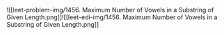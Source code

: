 ![[leet-problem-img/1456. Maximum Number of Vowels in a Substring of Given Length.png]]![[leet-edi-img/1456. Maximum Number of Vowels in a Substring of Given Length.png]]